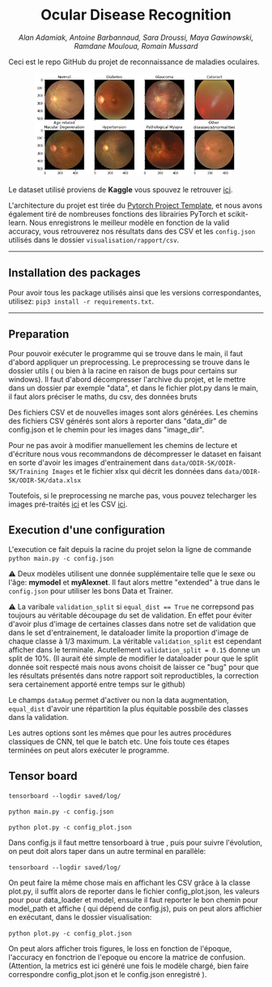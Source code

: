 # <h1 align="center">Ocular Disease Recognition</h1>
<p align="center" style="font-style:italic;">
    Alan Adamiak, Antoine Barbannaud, Sara Droussi, Maya Gawinowski, Ramdane Mouloua, Romain Mussard
</p>

Ceci est le repo GitHub du projet de reconnaissance de maladies oculaires.
<p align="center">
    <img src="./visualisation/rapport/presentation_images/eye_diseases_grid.jpg" style="width:400px;">
</p>

Le dataset utilisé proviens de **Kaggle** vous spouvez le retrouver [ici](https://www.kaggle.com/andrewmvd/ocular-disease-recognition-odir5k).

L'architecture du projet est tirée du [Pytorch Project Template](https://github.com/victoresque/pytorch-template), et nous avons également tiré de nombreuses fonctions des librairies PyTorch et scikit-learn. Nous enregistrons le meilleur modèle en fonction de la valid accuracy, vous retrouverez nos résultats dans des CSV et les `config.json` utilisés dans le dossier `visualisation/rapport/csv`.

---
## Installation des packages

Pour avoir tous les package utilisés ainsi que les versions correspondantes, utilisez:
`pip3 install -r requirements.txt`.

---
## Preparation
Pour pouvoir exécuter le programme qui se trouve dans le main, il faut d'abord appliquer un preprocessing. Le preprocessing se trouve dans le dossier utils ( ou bien à la racine en raison de bugs pour certains sur windows). Il faut d'abord décompresser l'archive du projet, et le mettre dans un dossier par exemple "data", et dans le fichier plot.py dans le main, il faut alors préciser le maths, du csv, des données bruts

Des fichiers CSV et de nouvelles images sont alors générées. Les chemins des fichiers CSV générés sont alors à reporter dans "data_dir" de config.json et le chemin pour les images dans "image_dir".

Pour ne pas avoir à modifier manuellement les chemins de lecture et d'écriture nous vous recommandons de décompresser le dataset en faisant en sorte d'avoir les images d'entrainement dans `data/ODIR-5K/ODIR-5K/Training Images` et le fichier xlsx qui décrit les données dans `data/ODIR-5K/ODIR-5K/data.xlsx`

Toutefois, si le preprocessing ne marche pas, vous pouvez telecharger les images pré-traités [ici](https://mega.nz/file/1lhkDJhQ#mWqVa9TpHKEHM_BTN8EfCWxjL1eFNlxYh9fGUwoRMF4) et les CSV [ici](https://mega.nz/file/UwpmBRyQ#_Ygfeoiw6DksUEi2zlJ8pm1YKQ3MywXuubloDhVyBk0).

## Execution d'une configuration

L'execution ce fait depuis la racine du projet selon la ligne de commande `python main.py -c config.json`


:warning: Deux modèles utilisent une donnée supplémentaire telle que le sexe ou l'âge: **mymodel** et **myAlexnet**. Il faut alors mettre "extended" à true dans le `config.json` pour utiliser les bons Data et Trainer.

:warning: La varibale `validation_split` si `equal_dist == True` ne correpsond pas toujours au véritable découpage du set de validation. En effet pour éviter d'avoir plus d'image de certaines classes dans notre set de validation que dans le set d'entrainement, le dataloader limite la proportion d'image de chaque classe à 1/3 maximum. La véritable `validation_split` est cependant afficher dans le terminale. Acutellement `validation_split = 0.15` donne un split de 10%. (Il aurait été simple de modifier le dataloader pour que le split donnée soit respecté mais nous avons choisit de laisser ce "bug" pour que les résultats présentés dans notre rapport soit reproductibles, la correction sera certainement apporté entre temps sur le github)

Le champs `dataAug` permet d'activer ou non la data augmentation, `equal_dist` d'avoir une répartition la plus équitable possbile des classes dans la validation.

Les autres options sont les mêmes que pour les autres procédures classiques de CNN, tel que le batch etc. Une fois toute ces étapes terminées on peut alors exécuter le programme.


## Tensor board
`tensorboard --logdir saved/log/`

`python main.py -c config.json`

`python plot.py -c config_plot.json`

Dans config.js il faut mettre tensorboard à true , puis pour suivre l'évolution, on peut doit alors taper dans un autre terminal en parallèle:

`tensorboard --logdir saved/log/`

On peut faire la même chose mais en affichant les CSV grâce à la classe plot.py, il suffit alors de reporter dans le fichier config_plot.json, les valeurs pour pour data_loader et model, ensuite il faut reporter le bon chemin pour model_path et affiche ( qui dépend de config.js), puis on peut alors affichier en exécutant, dans le dossier visualisation:

`python plot.py -c config_plot.json`

On peut alors afficher trois figures, le loss en fonction de l'époque, l'accuracy en fonctrion de l'epoque ou encore la matrice de confusion. (Attention, la metrics est ici généré une fois le modèle chargé, bien faire correspondre config_plot.json et le config.json enregistré ).
